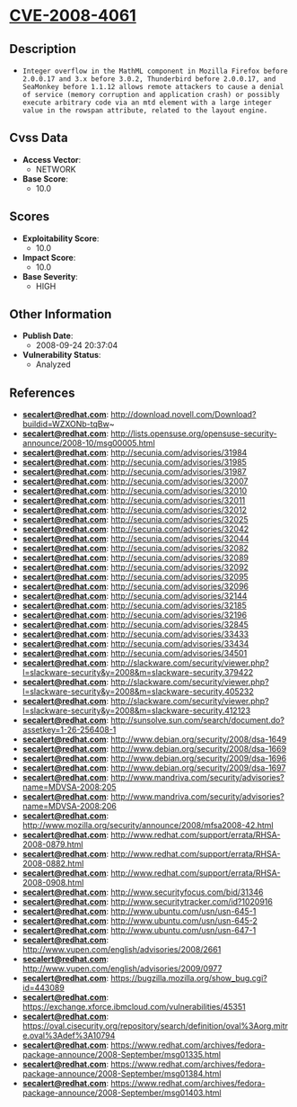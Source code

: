 
# [CVE-2008-4061](https://cve.mitre.org/cgi-bin/cvename.cgi?name=CVE-2008-4061)

## Description

- `Integer overflow in the MathML component in Mozilla Firefox before 2.0.0.17 and 3.x before 3.0.2, Thunderbird before 2.0.0.17, and SeaMonkey before 1.1.12 allows remote attackers to cause a denial of service (memory corruption and application crash) or possibly execute arbitrary code via an mtd element with a large integer value in the rowspan attribute, related to the layout engine.`

## Cvss Data

- **Access Vector**:
  - NETWORK
- **Base Score**:
  - 10.0

## Scores

- **Exploitability Score**:
  - 10.0
- **Impact Score**:
  - 10.0
- **Base Severity**:
  - HIGH

## Other Information

- **Publish Date**:
  - 2008-09-24 20:37:04
- **Vulnerability Status**:
  - Analyzed

## References

- **secalert@redhat.com**: http://download.novell.com/Download?buildid=WZXONb-tqBw~
- **secalert@redhat.com**: http://lists.opensuse.org/opensuse-security-announce/2008-10/msg00005.html
- **secalert@redhat.com**: http://secunia.com/advisories/31984
- **secalert@redhat.com**: http://secunia.com/advisories/31985
- **secalert@redhat.com**: http://secunia.com/advisories/31987
- **secalert@redhat.com**: http://secunia.com/advisories/32007
- **secalert@redhat.com**: http://secunia.com/advisories/32010
- **secalert@redhat.com**: http://secunia.com/advisories/32011
- **secalert@redhat.com**: http://secunia.com/advisories/32012
- **secalert@redhat.com**: http://secunia.com/advisories/32025
- **secalert@redhat.com**: http://secunia.com/advisories/32042
- **secalert@redhat.com**: http://secunia.com/advisories/32044
- **secalert@redhat.com**: http://secunia.com/advisories/32082
- **secalert@redhat.com**: http://secunia.com/advisories/32089
- **secalert@redhat.com**: http://secunia.com/advisories/32092
- **secalert@redhat.com**: http://secunia.com/advisories/32095
- **secalert@redhat.com**: http://secunia.com/advisories/32096
- **secalert@redhat.com**: http://secunia.com/advisories/32144
- **secalert@redhat.com**: http://secunia.com/advisories/32185
- **secalert@redhat.com**: http://secunia.com/advisories/32196
- **secalert@redhat.com**: http://secunia.com/advisories/32845
- **secalert@redhat.com**: http://secunia.com/advisories/33433
- **secalert@redhat.com**: http://secunia.com/advisories/33434
- **secalert@redhat.com**: http://secunia.com/advisories/34501
- **secalert@redhat.com**: http://slackware.com/security/viewer.php?l=slackware-security&y=2008&m=slackware-security.379422
- **secalert@redhat.com**: http://slackware.com/security/viewer.php?l=slackware-security&y=2008&m=slackware-security.405232
- **secalert@redhat.com**: http://slackware.com/security/viewer.php?l=slackware-security&y=2008&m=slackware-security.412123
- **secalert@redhat.com**: http://sunsolve.sun.com/search/document.do?assetkey=1-26-256408-1
- **secalert@redhat.com**: http://www.debian.org/security/2008/dsa-1649
- **secalert@redhat.com**: http://www.debian.org/security/2008/dsa-1669
- **secalert@redhat.com**: http://www.debian.org/security/2009/dsa-1696
- **secalert@redhat.com**: http://www.debian.org/security/2009/dsa-1697
- **secalert@redhat.com**: http://www.mandriva.com/security/advisories?name=MDVSA-2008:205
- **secalert@redhat.com**: http://www.mandriva.com/security/advisories?name=MDVSA-2008:206
- **secalert@redhat.com**: http://www.mozilla.org/security/announce/2008/mfsa2008-42.html
- **secalert@redhat.com**: http://www.redhat.com/support/errata/RHSA-2008-0879.html
- **secalert@redhat.com**: http://www.redhat.com/support/errata/RHSA-2008-0882.html
- **secalert@redhat.com**: http://www.redhat.com/support/errata/RHSA-2008-0908.html
- **secalert@redhat.com**: http://www.securityfocus.com/bid/31346
- **secalert@redhat.com**: http://www.securitytracker.com/id?1020916
- **secalert@redhat.com**: http://www.ubuntu.com/usn/usn-645-1
- **secalert@redhat.com**: http://www.ubuntu.com/usn/usn-645-2
- **secalert@redhat.com**: http://www.ubuntu.com/usn/usn-647-1
- **secalert@redhat.com**: http://www.vupen.com/english/advisories/2008/2661
- **secalert@redhat.com**: http://www.vupen.com/english/advisories/2009/0977
- **secalert@redhat.com**: https://bugzilla.mozilla.org/show_bug.cgi?id=443089
- **secalert@redhat.com**: https://exchange.xforce.ibmcloud.com/vulnerabilities/45351
- **secalert@redhat.com**: https://oval.cisecurity.org/repository/search/definition/oval%3Aorg.mitre.oval%3Adef%3A10794
- **secalert@redhat.com**: https://www.redhat.com/archives/fedora-package-announce/2008-September/msg01335.html
- **secalert@redhat.com**: https://www.redhat.com/archives/fedora-package-announce/2008-September/msg01384.html
- **secalert@redhat.com**: https://www.redhat.com/archives/fedora-package-announce/2008-September/msg01403.html
